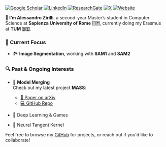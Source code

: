 
<!--
**alexzilligmm/alexzilligmm** is a ✨ _special_ ✨ repository because its `README.md` (this file) appears on your GitHub profile.

Here are some ideas to get you started:

- 🔭 I’m currently working on ...
- 🌱 I’m currently learning ...
- 👯 I’m looking to collaborate on ...
- 🤔 I’m looking for help with ...
- 💬 Ask me about ...
- 📫 How to reach me: ...
- 😄 Pronouns: ...
- ⚡ Fun fact: ...
-->
[![Google Scholar](https://img.shields.io/badge/Google%20Scholar-Profile-blue?logo=googlescholar)](https://scholar.google.com/citations?user=Y2_3IKgAAAAJ&hl=it)
[![LinkedIn](https://img.shields.io/badge/LinkedIn-Profile-blue?logo=linkedin)](https://www.linkedin.com/in/alessandro-zirilli)
[![ResearchGate](https://img.shields.io/badge/ResearchGate-Profile-brightgreen?logo=researchgate)](https://www.researchgate.net/profile/Alessandro-Zirilli?ev=hdr_xprf)
[![X](https://img.shields.io/badge/X%20(formerly%20Twitter)-Profile-black?logo=twitter)](https://x.com/alexzilligmm/likes)
[![Website](https://img.shields.io/badge/Website-alessandrozirilli.com-orange?logo=about-dot-me)](https://www.alessandrozirilli.com)

**👋 I’m Alessandro Zirilli**, a second-year Master’s student in Computer Science at **Sapienza University of Rome 🇮🇹**, currently doing my Erasmus at **TUM 🇩🇪**.


### 🔬 Current Focus
- 🏞️ **Image Segmentation**, working with **SAM1** and **SAM2**


### 🔍 Past & Ongoing Interests
- 🧬 **Model Merging**  
  Check out my latest project **MASS**:  
  - [📄 Paper on arXiv](https://arxiv.org/abs/2504.05342)  
  - [💻 GitHub Repo](https://github.com/crisostomi/mass)

- 🎲 Deep Learning & Games  
- 🧮 Neural Tangent Kernel


Feel free to browse my [GitHub](https://github.com/) for projects, or reach out if you'd like to collaborate!

